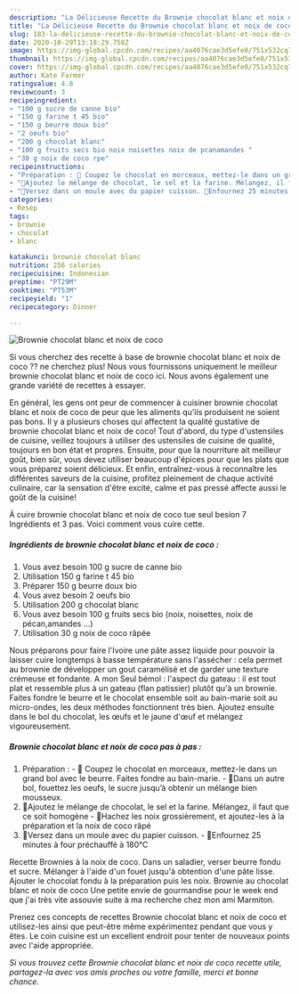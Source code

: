 ```yaml
---
description: "La Délicieuse Recette du Brownie chocolat blanc et noix de coco"
title: "La Délicieuse Recette du Brownie chocolat blanc et noix de coco"
slug: 183-la-delicieuse-recette-du-brownie-chocolat-blanc-et-noix-de-coco
date: 2020-10-29T13:18:29.758Z
image: https://img-global.cpcdn.com/recipes/aa4076cae3d5efe0/751x532cq70/brownie-chocolat-blanc-et-noix-de-coco-photo-principale-de-la-recette.jpg
thumbnail: https://img-global.cpcdn.com/recipes/aa4076cae3d5efe0/751x532cq70/brownie-chocolat-blanc-et-noix-de-coco-photo-principale-de-la-recette.jpg
cover: https://img-global.cpcdn.com/recipes/aa4076cae3d5efe0/751x532cq70/brownie-chocolat-blanc-et-noix-de-coco-photo-principale-de-la-recette.jpg
author: Kate Farmer
ratingvalue: 4.8
reviewcount: 3
recipeingredient:
- "100 g sucre de canne bio"
- "150 g farine t 45 bio"
- "150 g beurre doux bio"
- "2 oeufs bio"
- "200 g chocolat blanc"
- "100 g fruits secs bio noix noisettes noix de pcanamandes "
- "30 g noix de coco rpe"
recipeinstructions:
- "Préparation : 🥥 Coupez le chocolat en morceaux, mettez-le dans un grand bol avec le beurre. Faites fondre au bain-marie. 🥥Dans un autre bol, fouettez les oeufs, le sucre jusqu’à obtenir un mélange bien mousseux."
- "🥥Ajoutez le mélange de chocolat, le sel et la farine. Mélangez, il faut que ce soit homogène 🥥Hachez les noix grossièrement, et ajoutez-les à la préparation et la noix de coco râpé"
- "🥥Versez dans un moule avec du papier cuisson. 🥥Enfournez 25 minutes à four préchauffé à 180°C"
categories:
- Resep
tags:
- brownie
- chocolat
- blanc

katakunci: brownie chocolat blanc 
nutrition: 256 calories
recipecuisine: Indonesian
preptime: "PT29M"
cooktime: "PT53M"
recipeyield: "1"
recipecategory: Dinner

---
```



![Brownie chocolat blanc et noix de coco](https://img-global.cpcdn.com/recipes/aa4076cae3d5efe0/751x532cq70/brownie-chocolat-blanc-et-noix-de-coco-photo-principale-de-la-recette.jpg)

Si vous cherchez des recette à base de brownie chocolat blanc et noix de coco ?? ne cherchez plus! Nous vous fournissons uniquement le meilleur brownie chocolat blanc et noix de coco ici. Nous avons également une grande variété de recettes à essayer.

En général, les gens ont peur de commencer à cuisiner brownie chocolat blanc et noix de coco de peur que les aliments qu'ils produisent ne soient pas bons. Il y a plusieurs choses qui affectent la qualité gustative de brownie chocolat blanc et noix de coco! Tout d'abord, du type d'ustensiles de cuisine, veillez toujours à utiliser des ustensiles de cuisine de qualité, toujours en bon état et propres. Ensuite, pour que la nourriture ait meilleur goût, bien sûr, vous devez utiliser beaucoup d'épices pour que les plats que vous préparez soient délicieux. Et enfin, entraînez-vous à reconnaître les différentes saveurs de la cuisine, profitez pleinement de chaque activité culinaire, car la sensation d'être excité, calme et pas pressé affecte aussi le goût de la cuisine!

<!--inarticleads1-->

À cuire brownie chocolat blanc et noix de coco tue seul besion 7 Ingrédients et 3 pas. Voici comment vous cuire cette.

##### Ingrédients de brownie chocolat blanc et noix de coco :

1. Vous avez besoin 100 g sucre de canne bio
1. Utilisation 150 g farine t 45 bio
1. Préparer 150 g beurre doux bio
1. Vous avez besoin 2 oeufs bio
1. Utilisation 200 g chocolat blanc
1. Vous avez besoin 100 g fruits secs bio (noix, noisettes, noix de pécan,amandes …)
1. Utilisation 30 g noix de coco râpée


Nous préparons pour faire l&#39;Ivoire une pâte assez liquide pour pouvoir la laisser cuire longtemps à basse température sans l&#39;assécher : cela permet au brownie de développer un gout caramélisé et de garder une texture crémeuse et fondante. A mon Seul bémol : l&#39;aspect du gateau : il est tout plat et ressemble plus à un gateau (flan patissier) plutôt qu&#39;à un brownie. Faites fondre le beurre et le chocolat ensemble soit au bain-marie soit au micro-ondes, les deux méthodes fonctionnent très bien. Ajoutez ensuite dans le bol du chocolat, les œufs et le jaune d&#39;œuf et mélangez vigoureusement. 

<!--inarticleads2-->

##### Brownie chocolat blanc et noix de coco pas à pas :

1. Préparation : - 🥥 Coupez le chocolat en morceaux, mettez-le dans un grand bol avec le beurre. Faites fondre au bain-marie. - 🥥Dans un autre bol, fouettez les oeufs, le sucre jusqu’à obtenir un mélange bien mousseux.
1. 🥥Ajoutez le mélange de chocolat, le sel et la farine. Mélangez, il faut que ce soit homogène - 🥥Hachez les noix grossièrement, et ajoutez-les à la préparation et la noix de coco râpé
1. 🥥Versez dans un moule avec du papier cuisson. - 🥥Enfournez 25 minutes à four préchauffé à 180°C


Recette Brownies à la noix de coco. Dans un saladier, verser beurre fondu et sucre. Mélanger à l&#39;aide d&#39;un fouet jusqu&#39;à obtention d&#39;une pâte lisse. Ajouter le chocolat fondu à la préparation puis les noix. Brownie au chocolat blanc et noix de coco Une petite envie de gourmandise pour le week end que j&#39;ai très vite assouvie suite à ma recherche chez mon ami Marmiton. 

<!--inarticleads1-->

<p>
Prenez ces concepts de recettes Brownie chocolat blanc et noix de coco et utilisez-les ainsi que peut-être même expérimentez pendant que vous y êtes. Le coin cuisine est un excellent endroit pour tenter de nouveaux points avec l'aide appropriée.
</p>

<p>
<i>Si vous trouvez cette Brownie chocolat blanc et noix de coco recette utile, partagez-la avec vos amis proches ou votre famille, merci et bonne chance.</i>
</p>
